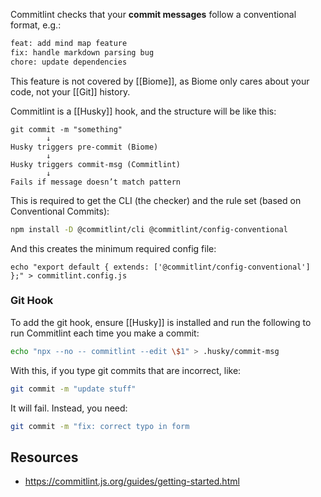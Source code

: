 Commitlint checks that your **commit messages** follow a conventional format, e.g.:
```bash
feat: add mind map feature
fix: handle markdown parsing bug
chore: update dependencies
```

This feature is not covered by [[Biome]], as Biome only cares about your code, not your [[Git]] history.

Commitlint is a [[Husky]] hook, and the structure will be like this:

```
git commit -m "something"
        ↓
Husky triggers pre-commit (Biome)
        ↓
Husky triggers commit-msg (Commitlint)
        ↓
Fails if message doesn’t match pattern
```

This is required to get the CLI (the checker) and the rule set (based on Conventional Commits):
```bash
npm install -D @commitlint/cli @commitlint/config-conventional
```

And this creates the minimum required config file:
```bah
echo "export default { extends: ['@commitlint/config-conventional'] };" > commitlint.config.js
```

### Git Hook
To add the git hook, ensure [[Husky]] is installed and run the following to run Commitlint each time you make a commit:
```bash
echo "npx --no -- commitlint --edit \$1" > .husky/commit-msg
```

With this, if you type git commits that are incorrect, like:
```bash
git commit -m "update stuff"
```

It will fail. Instead, you need:
```bash
git commit -m "fix: correct typo in form
```
## Resources
- https://commitlint.js.org/guides/getting-started.html